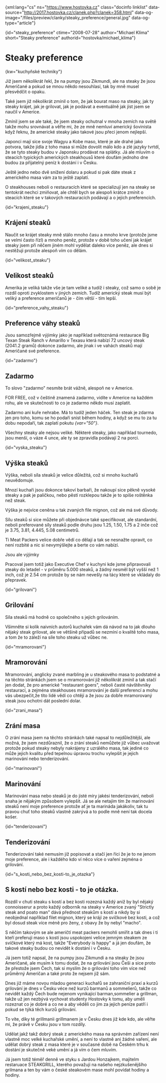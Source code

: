 
{xml:lang="cs" ns="https://www.hostovka.cz" class="docinfo linklist" data-source="http://2017.hostovka.cz/clanek.php?clanek=358.html" data-og-image="/files/preview/clanky/steaky_preference/general.jpg" data-og-type="article"}

{id="steaky\_preference" ctime="2008-07-28" author="Michael Klíma" short="Steaky preference" authorid="hostovka/michael\_klima"}

# Steaky preference

<!-- generated attribute kw by user_udpatekw.sh on 2019-03-11, do not edit -->

{kw="kuchyňské techniky"}

Již jsem několikrát řekl, že na pumpy jsou Zikmundi, ale na steaky že jsou Američané a pokud se mnou někdo nesouhlasí, tak by mně musel přesvědčit o opaku.

Také jsem již několikrát zmínil o tom, že jak bourat maso na steaky, jak ty steaky krájet, jak je grilovat, jak je podávat a eventuálně jak jíst jsem se naučil v Americe.

Zmínil jsem se ale také, že jsem steaky ochutnal v mnoha zemích na světě takže mohu srovnávat a věřte mi, že ze mně nemluví americký šovinista když řeknu, že americké steaky jako takové jsou přeci jenom nejlepší.

Japonci mají sice svoje Wagyu a Kobe maso, které je ale drahé jako potvora, takže jídla z toho masa si může dovolit málo kdo a zlé jazyky tvrtdí, že se tyto steaky budou v Japonsku prodávat na splátky. Já ale mluvím o steacích typických amerických steakhousů které doufám jednoho dne budou za přijatelný peníz k dostání i v Česku.

Ještě jedno nebo dvě snížení dolaru a pokud si pak dáte steak z amerického masa vám za to ještě zaplatí.

O steakhouses neboli o restauracích které se specializují jen na steaky se tentokrát nechci zmiňovat, ale chtěl bych se alespoň krátce zmínit o steacích které se v takových restauracích podávají a o jejich preferencích.

{id="krajeni_steaku"}

## Krájení steaků

Naučit se krájet steaky mně stálo mnoho času a mnoho krve (protože jsme se velmi často řízl) a mnoho peněz, protože v době toho učení jak krájet steaky jsem při něčem jiném mohl vydělat daleko více peněz, ale dnes si nestěžuji protože alespoň vím co dělám.

{id="velikost_steaku"}

## Velikost steaků

Amerika je veliká takže vše je tam veliké a tudíž i steaky, což samo o sobě je rozdíl oproti zvyklostem v jiných zemích. Tudíž americký steak musí být veliký a preference američanů je - čím větší - tím lepší.

{id="preference\_vahy\_steaku"}

## Preference váhy steaků

Jsou samozřejmě výjimky jako je například světoznámá restaurace Big Texan Steak Ranch v Amarillo v Texasu která nabízí 72 uncový steak (2041.2 gramů) dokonce zadarmo, ale jinak i ve vahách steaků mají Američané své preference.

{id="zadarmo"}

## Zadarmo

To slovo "zadarmo" nesmíte brát vážně, alespoň ne v Americe. 

FOR FREE, což v češtině znamená zadarmo, vidíte v Americe na každém rohu, ale ve skutečnosti to co je zadarmo někdo musí zaplatit.

Zadarmo ani kuře nehrabe. Má to tudíž jeden háček. Ten steak je zdarma jen pro toho, komu se ho podaří sníst během hodiny, a když se mu to za tu dobu nepodaří, tak zaplatí pokutu  _{var="50"}_.

Všechny steaky ale nejsou veliké. Některé steaky, jako například tournedo, jsou menší, o váze 4 unce, ale ty se zpravidla podávají 2 na porci.

{id="vyska_steaku"}

## Výška steaků

Výška, neboli síla steaků je velice důležitá, což si mnoho kuchařů neuvědomuje.

Mnozí kuchaři jsou dokonce takoví barbaři, že nakoupí sice pěkně vysoké steaky a pak je paličkou, nebo pěstí rozklepou takže je to spíše roštěnka než steak.

Výška je nejvíce ceněna u tak zvaných file mignon, což ale má své důvody.

Sílu steaků si sice můžete při objednávce také specifikovat, ale standardní, neboli preferované síly steaků podle druhu jsou 1.25, 1.50, 1.75 a 2 inče což je 3.75, 3.81, 4.445, 5.08 centimetrů.

Ti Meat Packers velice dobře vědí co dělají a tak se nesnažte opravit, co není rozbité a nic si nevymýšlejte a berte co vám nabízí.

Jsou ale výjimky

Pracoval jsem totiž jako Executive Chef v kuchyni kde jsme připravovali steaky do letadel - v průměru 5.000 steaků, a žádný nesměl být vyšší než 1 inch, což je 2.54 cm protože by se nám nevešly na tácy které se vkládaly do přepravek.

{id="grilovani"}

## Grilování

Síla steaků má hodně co společného s jejich grilováním.

Všimněte si kolik naivních autorů kuchařek vám dá návod na to jak dlouho nějaký steak grilovat, ale ve většině případů se nezmíní o kvalitě toho masa, a tom že to záleží na síle toho steaku už vůbec ne.

{id="mramorovani"}

## Mramorování

Mramorování, anglicky zvané marbling je u steakového masa to podstatné a na těchto stránkách jsem se o mramorování již několikrát zmínil a tak stačí jen dodat, že pro americké "restaurant goers", neboli časté návštěvníky restaurací, a zejména steakhouses mramorování je další preferencí a mohu vás ubezpečit,že tito lidé vědí co chtějí a že jsou za dobře mramorovaný steak jsou ochotni dát poslední dolar.

{id="zrani_masa"}

## Zrání masa

O zrání masa jsem na těchto stránkách také napsal to nejdůležitější, ale možná, že jsem nezdůraznil, že o zrání steaků nemůžete již vůbec uvažovat protože pokud steaky nebyly nakrájeny z uzrálého masa, tak jediné co může jejich kvalitu před tepelnou úpravou trochu vylepšit je jejich marinování nebo tenderizování.

{id="marinovani"}

## Marinování

Marinování masa nebo steaků je do jisté míry jakési tenderizování, neboli snaha je nějakým způsobem vylepšit. Já se ale netajím tím že marinování steaků není moje preference protože ať je ta marináda jakákoliv, tak tu pravou chuť toho steaků vlastně zakrývá a to podle mně není tak docela košer.

{id="tenderizovani"}

## Tenderizování

Tenderizování také nemusím již popisovat a stačí jen říci že je to ne jenom moje preference, ale i každého kdo ví něco více o vaření zejména o grilování.

{id="s\_kosti\_nebo\_bez\_kosti-to\_je\_otazka"}

## S kostí nebo bez kosti - to je otázka.

Rozdíl v chuti steaku s kostí a bez kosti rozezná každý aniž by byl nějaký connoisserur a proto každý odborník na steaky v Americe zvaný "Strictly steak and poato man" dává přednost steakům s kostí a nikdy by si neobjednal například filet mignon, který se krájí ze svíčkové bez kosti, a což byl dosud steak více méně pro ženy, z obavy že by nebyl "macho".

S něčím takovým se ale američtí meat packers nemohli smířit a tak dnes i ti kteří preferuji maso s kostí jsou uspokojeni velice jemným steakem ze svíčkové který má kost, takže "Everybody is happy" a já jen doufám, že takové steaky budou co nevidět k dostání i v Česku.

Já jsem totiž napsal, že na pumpy jsou Zikmundi a na steaky že jsou Američané, ale musím k tomu dodat, že na grilování jsou Češi a sice proto že přestože jsem Čech, tak si myslím že o grilování toho vím více než průměrný Američan a také proto že nejsem již sám.

Dnes již máme novou mladou generaci kuchařů se zahraniční praxí a kurzů grilování je dnes v Česku véce než kurzů barmanů a sommelierů, takže co nevidět každý Čech bude nejenom vynikajicí barman,sommelier a grillman, takže už jen nezbývá vychovat studenty Hostovky k tomu, aby uměli rozeznat co je dobré a co ne a aby věděli co jim za jejich peníze patří i pokud se týká těch kurzů grilování.

To víte, díky té grillmanii grillmanem je v Česku dnes již kde kdo, ale věřte mi, že právě v Česku jsou v tom rozdíly.

Udělat jakž takž dobrý steak z amerického masa na správném zařízení není vlastně moc velké kuchařské umění, a není to vlastně ani žádné vaření, ale udělat dobrý steak z masa které je v současné době na Českém trhu k dostání je skutečně veké umění a já vím o čem mluvím.

Já jsem totiž téměř denně ve styku s Jardou Honzajkem, majitelm restaruace STEAKGRILL, kterého považuji na našeho nejzkušenějšího grilmana a ten by vám o české steakovém mase mohl povídat hodiny a hodiny.


